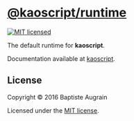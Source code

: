 [@kaoscript/runtime](https://github.com/kaoscript/runtime)
=================================================================

[![MIT licensed](https://img.shields.io/badge/license-MIT-blue.svg)](./LICENSE)

The default runtime for **kaoscript**.

Documentation available at [kaoscript](https://github.com/kaoscript/kaoscript).

License
-------

Copyright &copy; 2016 Baptiste Augrain

Licensed under the [MIT license](http://www.opensource.org/licenses/mit-license.php).